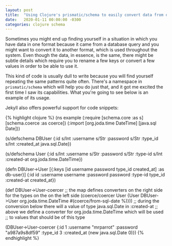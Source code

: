 ```yaml
---
layout: post
title:  "Using Clojure's prismatic/schema to easily convert data from one schema to another"
date:   2020-01-11 00:00:00 -0300
categories: clojure schema
---
```

Sometimes you might end up finding yourself in a situation in which you have data in one format because it came from a database query and you might want to convert it to another format, which is used throughout the system. Even though the data, in essence, is the same, there might be subtle details which require you to rename a few keys or convert a few values in order to be able to use it.

This kind of code is usually dull to write because you will find yourself repeating the same patterns quite often. There's a namespace in `prismatic/schema` which will help you do just that, and it got me excited the first time I saw its capabilities. What you're going to see below is an example of its usage.

Jekyll also offers powerful support for code snippets:

{% highlight clojure %}
(ns example
  (:require [schema.core :as s]
            [schema.coerce :as coerce])
  (:import [org.joda.time DateTime]
           [java.sql Date]))

(s/defschema DBUser
  {:id s/Int
   :username s/Str
   :password s/Str
   :type_id s/Int
   :created_at java.sql.Date})

(s/defschema User
  {:id s/Int
   :username s/Str
   :password s/Str
   :type-id s/Int
   :created-at org.joda.time.DateTime})

(defn DBUser->User
  [{:keys [id username password type_id created_at] :as db-user}]
  {:id id
   :username username
   :password password
   :type-id type_id
   :created-at created_at})

(def DBUser->User-coercer
  ;; the map defines converters on the right side for the types on the on the left side
  (coerce/coercer User {User DBUser->User
                        org.joda.time.DateTime #(coerce/from-sql-date %)}))
;; during the conversion below there will a value of type java.sql.Date in :created-at
;; above we define a converter for org.joda.time.DateTime which will be used
;; to values that should be of this type

(DBUser->User-coercer {:id 1
                       :username "mrparrot"
                       :password "a987a9s8df59"
                       :type_id 3
                       :created_at (new java.sql.Date 0)})
{% endhighlight %}

